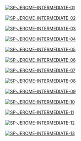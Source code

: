 <a href="https://postimg.cc/gXNXCnMV" target="_blank"><img src="https://i.postimg.cc/HnCw7MXh/SP-JEROME-INTERMEDIATE-01.png" alt="SP-JEROME-INTERMEDIATE-01"/></a><br/><br/>
<a href="https://postimg.cc/zHvb88M9" target="_blank"><img src="https://i.postimg.cc/FzgjbKxs/SP-JEROME-INTERMEDIATE-02.png" alt="SP-JEROME-INTERMEDIATE-02"/></a><br/><br/>
<a href="https://postimg.cc/rdTDzS3G" target="_blank"><img src="https://i.postimg.cc/jjwPgch1/SP-JEROME-INTERMEDIATE-03.png" alt="SP-JEROME-INTERMEDIATE-03"/></a><br/><br/>
<a href="https://postimg.cc/WtYqSqqj" target="_blank"><img src="https://i.postimg.cc/TYfjdrRy/SP-JEROME-INTERMEDIATE-04.png" alt="SP-JEROME-INTERMEDIATE-04"/></a><br/><br/>
<a href="https://postimg.cc/9zQqGYMJ" target="_blank"><img src="https://i.postimg.cc/59wqWPMd/SP-JEROME-INTERMEDIATE-05.png" alt="SP-JEROME-INTERMEDIATE-05"/></a><br/><br/>
<a href="https://postimg.cc/qzthFB2K" target="_blank"><img src="https://i.postimg.cc/jdcHLL5M/SP-JEROME-INTERMEDIATE-06.png" alt="SP-JEROME-INTERMEDIATE-06"/></a><br/><br/>
<a href="https://postimg.cc/sQD143Vv" target="_blank"><img src="https://i.postimg.cc/JnjJmhvc/SP-JEROME-INTERMEDIATE-07.png" alt="SP-JEROME-INTERMEDIATE-07"/></a><br/><br/>
<a href="https://postimg.cc/jWhLfDYp" target="_blank"><img src="https://i.postimg.cc/VNxM3tGk/SP-JEROME-INTERMEDIATE-08.png" alt="SP-JEROME-INTERMEDIATE-08"/></a><br/><br/>
<a href="https://postimg.cc/MvhMJkYF" target="_blank"><img src="https://i.postimg.cc/P5qmZTvT/SP-JEROME-INTERMEDIATE-09.png" alt="SP-JEROME-INTERMEDIATE-09"/></a><br/><br/>
<a href="https://postimg.cc/cvwKsD94" target="_blank"><img src="https://i.postimg.cc/0yH70F7m/SP-JEROME-INTERMEDIATE-10.png" alt="SP-JEROME-INTERMEDIATE-10"/></a><br/><br/>
<a href="https://postimg.cc/23t3npgS" target="_blank"><img src="https://i.postimg.cc/hPDxWcrT/SP-JEROME-INTERMEDIATE-11.png" alt="SP-JEROME-INTERMEDIATE-11"/></a><br/><br/>
<a href="https://postimg.cc/Th1py27s" target="_blank"><img src="https://i.postimg.cc/qBXn5z8p/SP-JEROME-INTERMEDIATE-12.png" alt="SP-JEROME-INTERMEDIATE-12"/></a><br/><br/>
<a href="https://postimg.cc/Q94C6vtS" target="_blank"><img src="https://i.postimg.cc/WzjZ4vPR/SP-JEROME-INTERMEDIATE-13.png" alt="SP-JEROME-INTERMEDIATE-13"/></a><br/><br/>
